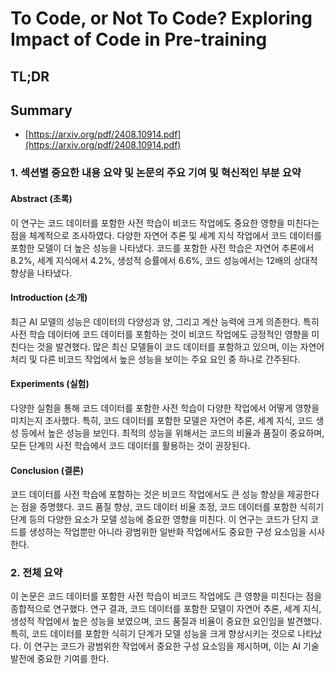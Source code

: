 # To Code, or Not To Code? Exploring Impact of Code in Pre-training
## TL;DR
## Summary
- [https://arxiv.org/pdf/2408.10914.pdf](https://arxiv.org/pdf/2408.10914.pdf)

### 1. 섹션별 중요한 내용 요약 및 논문의 주요 기여 및 혁신적인 부분 요약
#### Abstract (초록)
이 연구는 코드 데이터를 포함한 사전 학습이 비코드 작업에도 중요한 영향을 미친다는 점을 체계적으로 조사하였다. 다양한 자연어 추론 및 세계 지식 작업에서 코드 데이터를 포함한 모델이 더 높은 성능을 나타냈다. 코드를 포함한 사전 학습은 자연어 추론에서 8.2%, 세계 지식에서 4.2%, 생성적 승률에서 6.6%, 코드 성능에서는 12배의 상대적 향상을 나타냈다.

#### Introduction (소개)
최근 AI 모델의 성능은 데이터의 다양성과 양, 그리고 계산 능력에 크게 의존한다. 특히 사전 학습 데이터에 코드 데이터를 포함하는 것이 비코드 작업에도 긍정적인 영향을 미친다는 것을 발견했다. 많은 최신 모델들이 코드 데이터를 포함하고 있으며, 이는 자연어 처리 및 다른 비코드 작업에서 높은 성능을 보이는 주요 요인 중 하나로 간주된다.

#### Experiments (실험)
다양한 실험을 통해 코드 데이터를 포함한 사전 학습이 다양한 작업에서 어떻게 영향을 미치는지 조사했다. 특히, 코드 데이터를 포함한 모델은 자연어 추론, 세계 지식, 코드 생성 등에서 높은 성능을 보인다. 최적의 성능을 위해서는 코드의 비율과 품질이 중요하며, 모든 단계의 사전 학습에서 코드 데이터를 활용하는 것이 권장된다.

#### Conclusion (결론)
코드 데이터를 사전 학습에 포함하는 것은 비코드 작업에서도 큰 성능 향상을 제공한다는 점을 증명했다. 코드 품질 향상, 코드 데이터 비율 조정, 코드 데이터를 포함한 식히기 단계 등의 다양한 요소가 모델 성능에 중요한 영향을 미친다. 이 연구는 코드가 단지 코드를 생성하는 작업뿐만 아니라 광범위한 일반화 작업에서도 중요한 구성 요소임을 시사한다.

### 2. 전체 요약
이 논문은 코드 데이터를 포함한 사전 학습이 비코드 작업에도 큰 영향을 미친다는 점을 종합적으로 연구했다. 연구 결과, 코드 데이터를 포함한 모델이 자연어 추론, 세계 지식, 생성적 작업에서 높은 성능을 보였으며, 코드 품질과 비율이 중요한 요인임을 발견했다. 특히, 코드 데이터를 포함한 식히기 단계가 모델 성능을 크게 향상시키는 것으로 나타났다. 이 연구는 코드가 광범위한 작업에서 중요한 구성 요소임을 제시하며, 이는 AI 기술 발전에 중요한 기여를 한다.